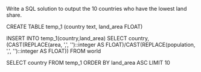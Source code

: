 Write a SQL solution to output the 10 countries who have the lowest land share.

CREATE TABLE temp_1 (country text,
land_area FLOAT)

INSERT INTO temp_1(country,land_area)
SELECT country,(CAST(REPLACE(area, ',', '')::integer AS FLOAT)/CAST(REPLACE(population, ',', '')::integer AS FLOAT)) FROM world

SELECT country FROM temp_1 ORDER BY land_area ASC LIMIT 10
